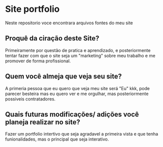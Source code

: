 # Site portfolio

Neste repositorio voce encontrara arquivos fontes do meu site

## Proquê da ciração deste Site? 
Primeiramente por questão de pratica e aprendizado, e posteriormente tentar fazer com que o site seja um "marketing" sobre meu trabalho e me promover de forma profissional.

## Quem você almeja que veja seu site? 
A primeria pessoa que eu quero que veja meu site será "Eu" kkk, pode parecer besteira mas eu quero ver e me orgulhar, mas posteriormente possiveis contratadores.

## Quais futuras modificações/ adições você planeja realizar no site?
Fazer um portfolio intertivo que seja agradavel a primeira vista e que tenha funionalidades, mas o principal que seja interativo.